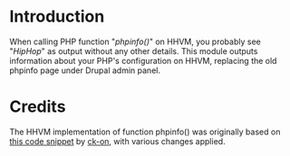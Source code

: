 # Introduction

When calling PHP function "_phpinfo()_" on HHVM, you probably see "_HipHop_" as
output without any other details. This module outputs information about your
PHP's configuration on HHVM, replacing the old phpinfo page under Drupal admin
panel.

# Credits

The HHVM implementation of function phpinfo() was originally based on
[this code snippet](https://gist.github.com/ck-on/67ca91f0310a695ceb65) by
[ck-on](https://github.com/ck-on), with various changes applied.
